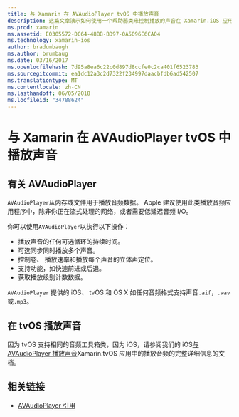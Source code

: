 ```yaml
---
title: 与 Xamarin 在 AVAudioPlayer tvOS 中播放声音
description: 这篇文章演示如何使用一个帮助器类来控制播放的声音在 Xamarin.iOS 应用程序中使用 AVAudioPlayer。
ms.prod: xamarin
ms.assetid: E0305572-DC64-48BB-BD97-0A5096E6CA04
ms.technology: xamarin-ios
author: bradumbaugh
ms.author: brumbaug
ms.date: 03/16/2017
ms.openlocfilehash: 7d95a8ea6c22c0d897d8ccfe0c2ca401f6523783
ms.sourcegitcommit: ea1dc12a3c2d7322f234997daacbfdb6ad542507
ms.translationtype: MT
ms.contentlocale: zh-CN
ms.lasthandoff: 06/05/2018
ms.locfileid: "34788624"
---
```

# <a name="playing-sound-in-tvos-with-avaudioplayer-in-xamarin"></a>与 Xamarin 在 AVAudioPlayer tvOS 中播放声音

## <a name="about-the-avaudioplayer"></a>有关 AVAudioPlayer

`AVAudioPlayer`从内存或文件用于播放音频数据。 Apple 建议使用此类播放音频应用程序中，除非你正在流式处理的网络，或者需要低延迟音频 I/O。

你可以使用`AVAudioPlayer`以执行以下操作：

- 播放声音的任何可选循环的持续时间。
- 可选同步同时播放多个声音。
- 控制卷、 播放速率和播放每个声音的立体声定位。
- 支持功能，如快速前进或后退。
- 获取播放级别计数数据。

`AVAudioPlayer` 提供的 iOS、 tvOS 和 OS X 如任何音频格式支持声音`.aif`，`.wav`或`.mp3`。

## <a name="playing-sounds-in-tvos"></a>在 tvOS 播放声音

因为 tvOS 支持相同的音频工具箱类，因为 iOS，请参阅我们的 iOS[与 AVAudioPlayer 播放声音](http://developer.xamarin.com/recipes/ios/media/sound/avaudioplayer/)Xamarin.tvOS 应用中的播放音频的完整详细信息的文档。



## <a name="related-links"></a>相关链接

- [AVAudioPlayer 引用](https://developer.apple.com/library/ios/documentation/AVFoundation/Reference/AVAudioPlayerClassReference/)
